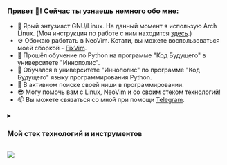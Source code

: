 ### Привет 👋! Cейчас ты узнаешь немного обо мне:
- 🐧 Ярый энтузиаст GNU/Linux. На данный момент я использую Arch Linux. (Моя инструкция по работе с ним находится [здесь]().)
- ⚙️ Обожаю работать в NeoVim. Кстати, вы можете воспользоваться моей сборкой - [FixVim]().
- 🔭 Прошёл обучение по Python на программе "Код Будущего" в университете "Иннополис".
- 🔭 Обучался в университете "Иннополис" по программе "Код Будущего" языку программирования Python.
- 🌱 В активном поиске своей ниши в программировании.
- 😎 Могу помочь вам с Linux, NeoVim и со своим стеком технологий!
- 📫 Вы можете связаться со мной при помощи [Telegram](https://t.me/LinuxOnly).

<details>
<summary><h3>Мой стек технологий и инструментов</h3></summary>

<a href="https://www.python.org"><img src="https://img.shields.io/badge/Python-3670A0?style=for-the-badge&logo=python&logoColor=ffdd54" alt="Python"/></a>
<a href="https://daringfireball.net/projects/markdown/"><img src="https://img.shields.io/badge/markdown-000000?style=for-the-badge&logo=markdown&logoColor=ffffff" alt="Markdown"/></a>
<a href="https://www.android.com/"><img src="https://img.shields.io/badge/Android-2E8B57?style=for-the-badge&logo=android&logoColor=ffffff" alt="Android"/></a>
<a href="https://telegram.org/"><img src="https://img.shields.io/badge/Telegram-2CA5E0?style=for-the-badge&logo=telegram&logoColor=ffffff" alt="Telegram"/></a>
<a href="https://www.mozilla.org/ru/firefox/new/"><img src="https://img.shields.io/badge/Firefox-FF7139?style=for-the-badge&logo=Firefox-Browser&logoColor=ffffff" alt="Firefox"/></a>
<a href="https://archlinux.org/"><img src="https://img.shields.io/badge/Arch%20Linux-1793D1?logo=arch-linux&logoColor=ffffff&style=for-the-badge" alt="Arch%20Linux"/></a>
<a href="https://www.gnu.org/"><img src="https://img.shields.io/badge/GNU-302f2d?style=for-the-badge&logo=GNU&logoColor=ffffff" alt="GNU"/></a>
<a href="https://kernel.org/"><img src="https://img.shields.io/badge/Linux-FCC624?style=for-the-badge&logo=linux&logoColor=000000" alt="Linux"/></a>
<a href="https://kde.org/"><img src="https://img.shields.io/badge/KDE-1E90FF?style=for-the-badge&logo=kde&logoColor=ffffff" alt="KDE"/></a>
<a href="https://git-scm.com/"><img src="https://img.shields.io/badge/git-%23F05033.svg?style=for-the-badge&logo=git&logoColor=white" alt="Git"/></a>
<a href="https://chat.openai.com/chat"><img src="https://img.shields.io/badge/ChatGPT-008B8B?style=for-the-badge&logo=openai&logoColor=ffffff" alt="ChatGPT"/></a>
<a href="https://www.google.com/"><img src="https://img.shields.io/badge/Google%20Search-696969?style=for-the-badge&logo=google&logoColor=ffffff" alt="Google%20Search"/></a>
<a href="https://www.codewars.com/"><img src="https://img.shields.io/badge/CodeWars-000000?style=for-the-badge&logo=codewars&logoColor=8B0000" alt="CodeWars"/></a>
<a href="https://www.nvidia.com/"><img src="https://img.shields.io/badge/nVIDIA-006400?style=for-the-badge&logo=nVIDIA&logoColor=white" alt="Nvidia"/></a>
<a href="https://github.com/"><img src="https://img.shields.io/badge/github-000000?style=for-the-badge&logo=GitHub&logoColor=ffffff" alt="GitHub"/></a>
<a href="https://neovim.io/"><img src="https://img.shields.io/badge/NeoVim-2F4F4F?&style=for-the-badge&logo=neovim&logoColor=ffffff" alt="NeoVim"/></a>
<a href="https://www.whatsapp.com/"><img src="https://img.shields.io/badge/WhatsApp-32CD32?style=for-the-badge&logo=whatsapp&logoColor=ffffff" alt="WhatsApp"/></a>
<a href="https://discord.com/"><img src="https://img.shields.io/badge/Discord-6A5ACD?style=for-the-badge&logo=discord&logoColor=ffffff" alt="Discord"/></a>
<a href="https://ru.wikipedia.org/"><img src="https://img.shields.io/badge/Wikipedia-000000?style=for-the-badge&logo=wikipedia&logoColor=ffffff" alt="Wikipedia"/></a>
<a href="https://www.google.com/chrome/"><img src="https://img.shields.io/badge/Google%20Chrome-4285F4?style=for-the-badge&logo=GoogleChrome&logoColor=ffffff" alt="Google%20Chrome"/></a>
<a href="https://www.onlyoffice.com/"><img src="https://img.shields.io/badge/OnlyOffice-593c1b?style=for-the-badge&logo=onlyoffice&logoColor=ffffff" alt="OnlyOffice"/></a>
<a href="https://f-droid.org/"><img src="https://img.shields.io/badge/FDroid-1976D2?style=for-the-badge&logo=f-droid&logoColor=white" alt="FDroid"/></a>
<a href="https://play.google.com/"><img src="https://img.shields.io/badge/Google%20Play-414141?style=for-the-badge&logo=google-play&logoColor=ffffff" alt="Google%20Play"/></a>
<a href="https://mail.google.com/"><img src="https://img.shields.io/badge/Gmail-D14836?style=for-the-badge&logo=gmail&logoColor=ffffff" alt="Gmail"/></a>
<a href="https://translate.google.com/"><img src="https://img.shields.io/badge/Google%20Translate-4169E1?style=for-the-badge&logo=googletranslate&logoColor=ffffff" alt="Google%20Translate"/></a>
<a href="https://www.gnu.org/software/bash/"><img src="https://img.shields.io/badge/GNU%20Bash-2e2c29?style=for-the-badge&logo=gnubash&logoColor=ffffff" alt="GNU%20Bash"/></a>
<a href="https://www.youtube.com/"><img src="https://img.shields.io/badge/YouTube-FF0000?style=for-the-badge&logo=YouTube&logoColor=ffffff" alt="YouTube"/></a>

P.S: Хотите использовать такие же значки у себя? Вы можете получить эти и многие другие значки в моём [репозитории]()!

</details>

<a href="https://www.python.org" target="_blank" rel="noreferrer"><img src="https://img.shields.io/badge/НАДПИСЬ НА БЕЙДЖЕ-ЦВЕТ ФОНА?style=for-the-badge&logo=НАЗВАНИЕ ЛОГОТИПА&logoColor=ЦВЕТ ЛОГОТИПА"/></a>
